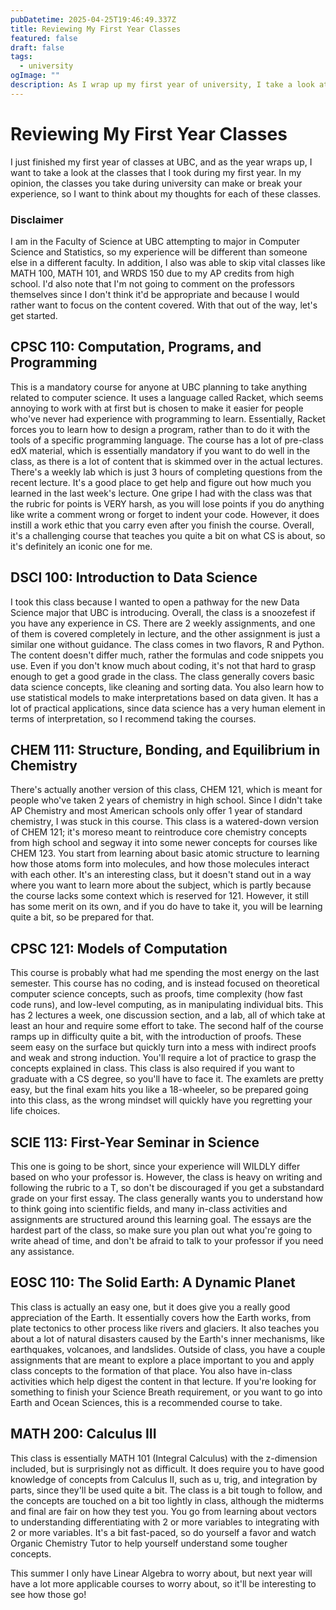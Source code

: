 ```yaml
---
pubDatetime: 2025-04-25T19:46:49.337Z
title: Reviewing My First Year Classes
featured: false
draft: false
tags:
  - university
ogImage: ""
description: As I wrap up my first year of university, I take a look at the classes I took in my first year.
---
```


# Reviewing My First Year Classes
I just finished my first year of classes at UBC, and as the year wraps up, I want to take a look at the classes that I took during my first year. In my opinion,
the classes you take during university can make or break your experience, so I want to think about my thoughts for each of these classes.

### Disclaimer
I am in the Faculty of Science at UBC attempting to major in Computer Science and Statistics, so my experience will be different than someone else in a different faculty.
In addition, I also was able to skip vital classes like MATH 100, MATH 101, and WRDS 150 due to my AP credits from high school. I'd also note that I'm not going to
comment on the professors themselves since I don't think it'd be appropriate and because I would rather want to focus on the content covered. With that out of the way,
let's get started.

## CPSC 110: Computation, Programs, and Programming

This is a mandatory course for anyone at UBC planning to take anything related to computer science. It uses a language called Racket, which seems annoying to work
with at first but is chosen to make it easier for people who've never had experience with programming to learn. Essentially, Racket forces you to learn how to design a
program, rather than to do it with the tools of a specific programming language. The course has a lot of pre-class edX material, which is essentially mandatory if you
want to do well in the class, as there is a lot of content that is skimmed over in the actual lectures. There's a weekly lab which is just 3 hours of completing questions 
from the recent lecture. It's a good place to get help and figure out how much you learned in the last week's lecture. One gripe I had with the class was that the rubric 
for points is VERY harsh, as you will lose points if you do anything like write a comment wrong or forget to indent your code. However, it does instill a work ethic
that you carry even after you finish the course. Overall, it's a challenging course that teaches you quite a bit on what CS is about, so it's definitely an iconic one
for me.

## DSCI 100: Introduction to Data Science

I took this class because I wanted to open a pathway for the new Data Science major that UBC is introducing. Overall, the class is a snoozefest if you have any experience
in CS. There are 2 weekly assignments, and one of them is covered completely in lecture, and the other assignment is just a similar one without guidance. The class comes in
two flavors, R and Python. The content doesn't differ much, rather the formulas and code snippets you use. Even if you don't know much about coding, it's not that hard
to grasp enough to get a good grade in the class. The class generally covers basic data science concepts, like cleaning and sorting data. You also learn how to use statistical
models to make interpretations based on data given. It has a lot of practical applications, since data science has a very human element in terms of interpretation, so I recommend
taking the courses.

## CHEM 111: Structure, Bonding, and Equilibrium in Chemistry

There's actually another version of this class, CHEM 121, which is meant for people who've taken 2 years of chemistry in high school. Since I didn't take AP Chemistry
and most American schools only offer 1 year of standard chemistry, I was stuck in this course. This class is a watered-down version of CHEM 121; it's moreso meant to reintroduce
core chemistry concepts from high school and segway it into some newer concepts for courses like CHEM 123. You start from learning about basic atomic structure to learning
how those atoms form into molecules, and how those molecules interact with each other. It's an interesting class, but it doesn't stand out in a way where you want to 
learn more about the subject, which is partly because the course lacks some context which is reserved for 121. However, it still has some merit on its own, and if you
do have to take it, you will be learning quite a bit, so be prepared for that.

## CPSC 121: Models of Computation

This course is probably what had me spending the most energy on the last semester. This course has no coding, and is instead focused on theoretical computer science concepts,
such as proofs, time complexity (how fast code runs), and low-level computing, as in manipulating individual bits. This has 2 lectures a week, one discussion section,
and a lab, all of which take at least an hour and require some effort to take. The second half of the course ramps up in difficulty quite a bit, with the introduction of proofs.
These seem easy on the surface but quickly turn into a mess with indirect proofs and weak and strong induction. You'll require a lot of practice to grasp the concepts 
explained in class. This class is also required if you want to graduate with a CS degree, so you'll have to face it. The examlets are pretty easy, but the final exam
hits you like a 18-wheeler, so be prepared going into this class, as the wrong mindset will quickly have you regretting your life choices.
## SCIE 113: First-Year Seminar in Science
This one is going to be short, since your experience will WILDLY differ based on who your professor is. However, the class is heavy on writing
and following the rubric to a T, so don't be discouraged if you get a substandard grade on your first essay. The class generally wants you to understand
how to think going into scientific fields, and many in-class activities and assignments are structured around this learning goal. The essays are the hardest part
of the class, so make sure you plan out what you're going to write ahead of time, and don't be afraid to talk to your professor if you need 
any assistance.

## EOSC 110: The Solid Earth: A Dynamic Planet
This class is actually an easy one, but it does give you a really good appreciation of the Earth. It essentially covers how the Earth works,
from plate tectonics to other process like rivers and glaciers. It also teaches you about a lot of natural disasters caused by the Earth's
inner mechanisms, like earthquakes, volcanoes, and landslides. Outside of class, you have a couple assignments that are meant to explore a place
important to you and apply class concepts to the formation of that place. You also have in-class activities which help digest the content in that
lecture. If you're looking for something to finish your Science Breath requirement, or you want to go into Earth and Ocean Sciences,
this is a recommended course to take.

## MATH 200: Calculus III
This class is essentially MATH 101 (Integral Calculus) with the z-dimension included, but is surprisingly not as difficult. It does require you to have good knowledge
of concepts from Calculus II, such as u, trig, and integration by parts, since they'll be used quite a bit. The class is a bit tough to follow,
and the concepts are touched on a bit too lightly in class, although the midterms and final are fair on how they test you. You go from learning
about vectors to understanding differentiating with 2 or more variables to integrating with 2 or more variables. It's a bit fast-paced,
so do yourself a favor and watch Organic Chemistry Tutor to help yourself understand some tougher concepts.

This summer I only have Linear Algebra to worry about, but next year will have a lot more applicable courses to worry about,
so it'll be interesting to see how those go!